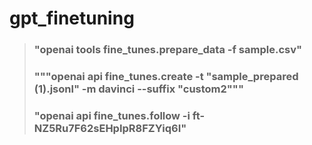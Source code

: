 # gpt_finetuning

> ### "openai tools fine_tunes.prepare_data -f sample.csv"
> ### """openai api fine_tunes.create -t "sample_prepared (1).jsonl" -m davinci --suffix "custom2"""
> ### "openai api fine_tunes.follow -i ft-NZ5Ru7F62sEHpIpR8FZYiq6I"